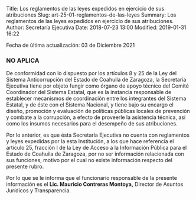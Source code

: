 Title: Los reglamentos de las leyes expedidos en ejercicio de sus atribuciones
Slug: art-25-01-reglamentos-de-las-leyes
Summary: Los reglamentos de las leyes expedidos en ejercicio de sus atribuciones.
Author: Secretaría Ejecutiva
Date: 2018-07-23 13:00
Modified: 2019-01-31 16:22


Fecha de última actualización: 03 de Diciembre 2021


### NO APLICA

De conformidad con lo dispuesto por los artículos 8 y 25 de la Ley del Sistema Anticorrupción del Estado de Coahuila de Zaragoza, la Secretaría Ejecutiva tiene por objeto fungir como órgano de apoyo técnico del Comité Coordinador del Sistema Estatal, que es la instancia responsable de establecer mecanismos de coordinación entre los integrantes del Sistema Estatal, y de éste con el Sistema Nacional, y tiene bajo su encargo el diseño, promoción y evaluación de políticas públicas locales de prevención y combate a la corrupción, a efecto de proveerle la asistencia técnica, así como los insumos necesarios para el desempeño de sus atribuciones.

Por lo anterior, es que ésta Secretaría Ejecutiva no cuenta con reglamentos y leyes expedidas por la esta Institución, a los que hace referencia el artículo 25, fracción I de la Ley de Acceso a la Información Pública para el Estado de Coahuila de Zaragoza, por no ser información relacionada con sus funciones, motivo por el cual no existe información respecto del presente rubro.

Por lo que se le informa que el funcionario responsable de la presente información es el **Lic. Mauricio Contreras Montoya,** Director de Asuntos Jurídicos y Transparencia.